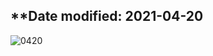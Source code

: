 ## **Date modified: 2021-04-20

![0420](https://user-images.githubusercontent.com/70181621/115323783-ab537480-a1c3-11eb-896e-08d487823f25.PNG)